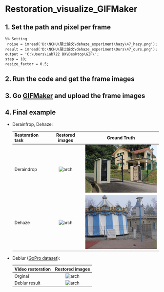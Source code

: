 # Restoration_visualize_GIFMaker

## 1. Set the path and pixel per frame  
```
%% Setting
 noise = imread('D:\NCHU\碩士論文\dehaze_experiment\hazy\47_hazy.png');
result = imread('D:\NCHU\碩士論文\dehaze_experiment\Ours\47_ours.png');
output = 'C:\Users\Lab722 BX\Desktop\GIF\';
step = 10;
resize_factor = 0.5;
```

## 2. Run the code and get the frame images  

## 3. Go [GIFMaker](https://gifmaker.me/) and upload the frame images    

## 4. Final example  
- Derainfrop, Dehaze:  

  | Restoration task |    Restored images   |  Ground Truth     |
  | ---------------- | :----------: | :----------: |
  | Deraindrop       |<img src="figures/105.gif" alt="arch" width="300" style="zoom:100%;" />|<img src="figures/105_clean.jpg" alt="arch" width="300" style="zoom:100%;" />|
  | Dehaze           |<img src="figures/47.gif" alt="arch" width="300" style="zoom:100%;" />|<img src="figures/47_gt.png" alt="arch" width="300" style="zoom:100%;" />|  

- Deblur ([GoPro dataset](https://seungjunnah.github.io/Datasets/gopro)):  

  | Video restoration|    Restored images   |  
  | ---------------- | :----------: |  
  | Orginal       |<img src="figures/105.gif" alt="arch" width="600" style="zoom:100%;" />|  
  | Deblur result |<img src="figures/47.gif" alt="arch" width="600" style="zoom:100%;" />|  


